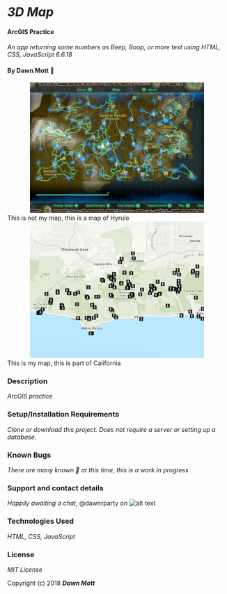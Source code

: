 <!-- Twitter icon from https://github.com/carlsednaoui/gitsocial -->
[1.1]: http://i.imgur.com/tXSoThF.png (twitter icon with padding)

# _3D Map_

#### ArcGIS Practice

 _An app returning some numbers as Beep, Boop, or more text using HTML, CSS, JavaScript  6.6.18_

#### By **Dawn Mott** :sunrise_over_mountains:
<div style="text-align:center">
  <img src="./img/zelda.jpg" alt="map of Hyrule from BOTW" width="400">
</div>
This is not my map, this is a map of Hyrule
<br>
<div style="text-align:center">
  <img src="./img/map.png" alt="map of Hyrule from BOTW" width="400">
</div>
This is my map, this is part of California

### Description
_ArcGIS practice_


### Setup/Installation Requirements

_Clone or download this project. Does not require a server or setting up a database._

### Known Bugs

_There are many known :bug: at this time, this is a work in progress_

### Support and contact details

_Happily awaiting a chat,_ @dawnrparty _on_ ![alt text][1.1]

### Technologies Used

_HTML, CSS, JavaScript_

### License

*MIT License*

Copyright (c) 2018 **_Dawn Mott_**

